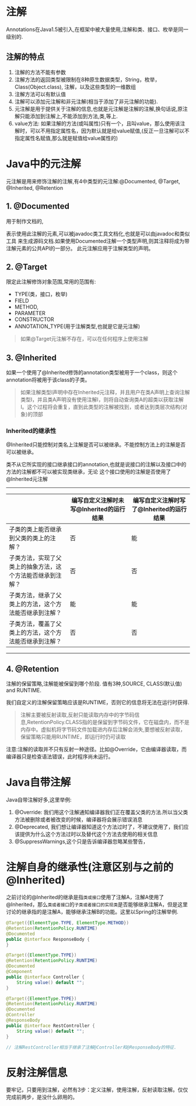# 注解

Annotations在Java1.5被引入,在框架中被大量使用,注解和类、接口、枚举是同一级别的.

## 注解的特点

1. 注解的方法不能有参数
2. 注解方法的返回类型被限制在8种原生数据类型，String，枚举，Class(Object.class), 注解，以及这些类型的一维数组
3. 注解方法可以有默认值
4. 注解可以添加元注解和非元注解(相当于添加了非元注解的功能).
5. 元注解是用于提供关于注解的信息,也就是元注解是注解的注解,换句话说,原注解只能添加到注解上,不能添加到方法,类,等上.
6. value方法: 如果注解的方法(或叫属性)只有一个，且叫value，那么使用该注解时，可以不用指定属性名，因为默认就是给value赋值,(反正一旦注解可以不指定属性名赋值,那么就是赋值给value属性的)

# Java中的元注解

元注解是用来修饰注解的注解,有4中类型的元注解:@Documented, @Target, @Inherited, @Retention

## 1. @Documented

用于制作文档的,

表示使用此注解的元素,可以被javadoc类工具文档化,也就是可以由javadoc和类似工具
来生成源码文档.如果使用Documented注解一个类型声明,则其注释将成为带注解元素的公共API的一部分。
此元注解应用于注解类型的声明。

## 2. @Target

限定此注解修饰对象范围,常用的范围有:

- TYPE(类，接口，枚举)
- FIELD
- METHOD, 
- PARAMETER
- CONSTRUCTOR
- ANNOTATION_TYPE(用于注解类型,也就是它是元注解)

>如果@Target元注解不存在，可以在任何程序上使用注解

## 3. @Inherited

如果一个使用了@Inherited修饰的annotation类型被用于一个class，则这个annotation将被用于该class的子类。

>如果注解类型I声明中存在Inherited元注释，并且用户在类A声明上查询注解类型I，并且类A声明没有使用注解I，则将自动查询类A的超类以获取注解I。这个过程将会重复，直到此类型的注解被找到，或者达到类层次结构(对象)的顶部

### Inherited的继承性

@Inherited只能控制对类名上注解是否可以被继承。不能控制方法上的注解是否可以被继承。

类不从它所实现的接口继承接口的annotation,也就是说接口的注解以及接口中的方法的注解都不可以被实现类继承，无论
这个接口使用的注解是否使用了@Inherited元注解

---
<table>
    <thead>
        <tr>
            <th></th>
            <th>编写自定义注解时未写@Inherited的运行结果</th>
            <th>编写自定义注解时写了@Inherited的运行结果</th>
        </tr>
    </thead>
    <tbody>
        <tr>
            <td>子类的类上能否继承到父类的类上的注解？</td>
            <td>否</td>
            <td>能</td>
        </tr>
        <tr>
            <td>子类方法，实现了父类上的抽象方法，这个方法能否继承到注解？</td>
            <td>否</td>
            <td>否</td>
        </tr>
        <tr>
            <td>子类方法，继承了父类上的方法，这个方法能否继承到注解？</td>
            <td>能</td>
            <td>能</td>
        </tr>
        <tr>
            <td>子类方法，覆盖了父类上的方法，这个方法能否继承到注解？</td>
            <td>否</td>
            <td>否</td>
        </tr>    
    </tbody>
</table>

---

## 4. @Retention 

注解的保留策略,注解能被保留到哪个阶段. 值有3种,SOURCE, CLASS(默认值) and RUNTIME.

我们自定义的注解保留策略应该是RUNTIME，否则它的信息将无法在运行时获得.

>注解主要被反射读取,反射只能读取内存中的字节码信息,RetentionPolicy.CLASS指的是保留到字节码文件，它在磁盘内，而不是内存中。虚拟机将字节码文件加载进内存后注解会消失,要想被反射读取，保留策略只能用RUNTIME，即运行时仍可读取

注意:注解的读取并不只有反射一种途径。比如@Override，它由编译器读取，而编译器只是检查语法错误，此时程序尚未运行。

# Java自带注解

Java自带注解好多,这里举例:

1. @Override: 我们用这个注解通知编译器我们正在覆盖父类的方法.所以当父类方法被删除或者被改变的时候，编译器将会展示错误消息
2. @Deprecated, 我们想让编译器知道这个方法过时了，不建议使用了，我们应该提供为什么这个方法过时以及替代这个方法去使用的相关信息
3. @SuppressWarnings,这个只是告诉编译器忽略某些警告，

# 注解自身的继承性(注意区别与之前的@Inherited)

之前讨论的@Inherited的继承是指`类或接口`使用了注解A，注解A使用了@Inherited，那么`类或者接口`的`子类或者接口的实现类`是否能够继承注解A，但是这里讨论的继承指的是注解A，能够继承注解B的功能。这里以Spring的注解举例.

```java
@Target({ElementType.TYPE, ElementType.METHOD})
@Retention(RetentionPolicy.RUNTIME)
@Documented
public @interface ResponseBody {
}

@Target({ElementType.TYPE})
@Retention(RetentionPolicy.RUNTIME)
@Documented
@Component
public @interface Controller {
    String value() default "";
}

@Target({ElementType.TYPE})
@Retention(RetentionPolicy.RUNTIME)
@Documented
@Controller
@ResponseBody
public @interface RestController {
    String value() default "";
}

// 注解RestController相当于继承了注解@Controller和@ResponseBody的特征.
```

# 反射注解信息

要牢记，只要用到注解，必然有3步：定义注解，使用注解，反射读取注解。仅仅完成前两步，是没什么卵用的。


